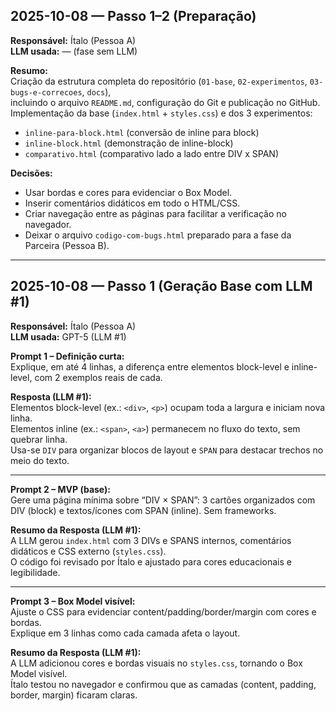 ## 2025-10-08 — Passo 1–2 (Preparação)

**Responsável:** Ítalo (Pessoa A)  
**LLM usada:** — (fase sem LLM)  

**Resumo:**  
Criação da estrutura completa do repositório (`01-base`, `02-experimentos`, `03-bugs-e-correcoes`, `docs`),  
incluindo o arquivo `README.md`, configuração do Git e publicação no GitHub.  
Implementação da base (`index.html` + `styles.css`) e dos 3 experimentos:  
- `inline-para-block.html` (conversão de inline para block)  
- `inline-block.html` (demonstração de inline-block)  
- `comparativo.html` (comparativo lado a lado entre DIV x SPAN)  

**Decisões:**  
- Usar bordas e cores para evidenciar o Box Model.  
- Inserir comentários didáticos em todo o HTML/CSS.  
- Criar navegação entre as páginas para facilitar a verificação no navegador.  
- Deixar o arquivo `codigo-com-bugs.html` preparado para a fase da Parceira (Pessoa B).

---
## 2025-10-08 — Passo 1 (Geração Base com LLM #1)

**Responsável:** Ítalo (Pessoa A)  
**LLM usada:** GPT-5 (LLM #1)  

**Prompt 1 – Definição curta:**  
Explique, em até 4 linhas, a diferença entre elementos block-level e inline-level, com 2 exemplos reais de cada.  

**Resposta (LLM #1):**  
Elementos block-level (ex.: `<div>`, `<p>`) ocupam toda a largura e iniciam nova linha.  
Elementos inline (ex.: `<span>`, `<a>`) permanecem no fluxo do texto, sem quebrar linha.  
Usa-se `DIV` para organizar blocos de layout e `SPAN` para destacar trechos no meio do texto.

---

**Prompt 2 – MVP (base):**  
Gere uma página mínima sobre “DIV × SPAN”: 3 cartões organizados com DIV (block) e textos/ícones com SPAN (inline). Sem frameworks.

**Resumo da Resposta (LLM #1):**  
A LLM gerou `index.html` com 3 DIVs e SPANS internos, comentários didáticos e CSS externo (`styles.css`).  
O código foi revisado por Ítalo e ajustado para cores educacionais e legibilidade.

---

**Prompt 3 – Box Model visível:**  
Ajuste o CSS para evidenciar content/padding/border/margin com cores e bordas.  
Explique em 3 linhas como cada camada afeta o layout.

**Resumo da Resposta (LLM #1):**  
A LLM adicionou cores e bordas visuais no `styles.css`, tornando o Box Model visível.  
Ítalo testou no navegador e confirmou que as camadas (content, padding, border, margin) ficaram claras.
